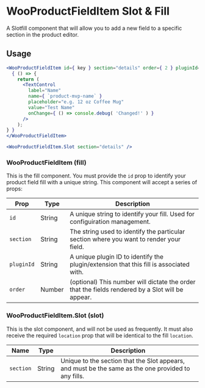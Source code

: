 # WooProductFieldItem Slot & Fill

A Slotfill component that will allow you to add a new field to a specific section in the product editor.

## Usage

```jsx
<WooProductFieldItem id={ key } section="details" order={ 2 } pluginId="test-plugin" >
  { () => {
    return (
      <TextControl
        label="Name"
        name={ `product-mvp-name` }
        placeholder="e.g. 12 oz Coffee Mug"
        value="Test Name"
        onChange={ () => console.debug( 'Changed!' ) }
      />
    );
} }
</WooProductFieldItem>

<WooProductFieldItem.Slot section="details" />
```

### WooProductFieldItem (fill)

This is the fill component. You must provide the `id` prop to identify your product field fill with a unique string. This component will accept a series of props:

| Prop         | Type     | Description                                                                                                              |
| -------------| -------- | ------------------------------------------------------------------------------------------------------------------------ |
| `id`         | String   | A unique string to identify your fill. Used for configuiration management.                                               |
| `section `   | String   | The string used to identify the particular section where you want to render your field.                                  |
| `pluginId`   | String   | A unique plugin ID to identify the plugin/extension that this fill is associated with.                                   |
| `order`      | Number   | (optional) This number will dictate the order that the fields rendered by a Slot will be appear.                         |

### WooProductFieldItem.Slot (slot)

This is the slot component, and will not be used as frequently. It must also receive the required `location` prop that will be identical to the fill `location`.

| Name        | Type   | Description                                                                                          |
| ----------- | ------ | ---------------------------------------------------------------------------------------------------- |
| `section`   | String | Unique to the section that the Slot appears, and must be the same as the one provided to any fills.  |
